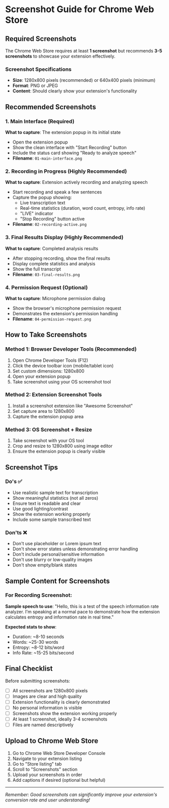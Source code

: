 # Screenshot Guide for Chrome Web Store

## Required Screenshots

The Chrome Web Store requires at least **1 screenshot** but recommends **3-5 screenshots** to showcase your extension effectively.

### Screenshot Specifications
- **Size**: 1280x800 pixels (recommended) or 640x400 pixels (minimum)
- **Format**: PNG or JPEG
- **Content**: Should clearly show your extension's functionality

## Recommended Screenshots

### 1. Main Interface (Required)
**What to capture**: The extension popup in its initial state
- Open the extension popup
- Show the clean interface with "Start Recording" button
- Include the status card showing "Ready to analyze speech"
- **Filename**: `01-main-interface.png`

### 2. Recording in Progress (Highly Recommended)
**What to capture**: Extension actively recording and analyzing speech
- Start recording and speak a few sentences
- Capture the popup showing:
  - Live transcription text
  - Real-time statistics (duration, word count, entropy, info rate)
  - "LIVE" indicator
  - "Stop Recording" button active
- **Filename**: `02-recording-active.png`

### 3. Final Results Display (Highly Recommended)
**What to capture**: Completed analysis results
- After stopping recording, show the final results
- Display complete statistics and analysis
- Show the full transcript
- **Filename**: `03-final-results.png`

### 4. Permission Request (Optional)
**What to capture**: Microphone permission dialog
- Show the browser's microphone permission request
- Demonstrates the extension's permission handling
- **Filename**: `04-permission-request.png`

## How to Take Screenshots

### Method 1: Browser Developer Tools (Recommended)
1. Open Chrome Developer Tools (F12)
2. Click the device toolbar icon (mobile/tablet icon)
3. Set custom dimensions: 1280x800
4. Open your extension popup
5. Take screenshot using your OS screenshot tool

### Method 2: Extension Screenshot Tools
1. Install a screenshot extension like "Awesome Screenshot"
2. Set capture area to 1280x800
3. Capture the extension popup area

### Method 3: OS Screenshot + Resize
1. Take screenshot with your OS tool
2. Crop and resize to 1280x800 using image editor
3. Ensure the extension popup is clearly visible

## Screenshot Tips

### Do's ✅
- Use realistic sample text for transcription
- Show meaningful statistics (not all zeros)
- Ensure text is readable and clear
- Use good lighting/contrast
- Show the extension working properly
- Include some sample transcribed text

### Don'ts ❌
- Don't use placeholder or Lorem ipsum text
- Don't show error states unless demonstrating error handling
- Don't include personal/sensitive information
- Don't use blurry or low-quality images
- Don't show empty/blank states

## Sample Content for Screenshots

### For Recording Screenshot:
**Sample speech to use**: 
"Hello, this is a test of the speech information rate analyzer. I'm speaking at a normal pace to demonstrate how the extension calculates entropy and information rate in real time."

**Expected stats to show**:
- Duration: ~8-10 seconds
- Words: ~25-30 words
- Entropy: ~8-12 bits/word
- Info Rate: ~15-25 bits/second

## Final Checklist

Before submitting screenshots:
- [ ] All screenshots are 1280x800 pixels
- [ ] Images are clear and high quality
- [ ] Extension functionality is clearly demonstrated
- [ ] No personal information is visible
- [ ] Screenshots show the extension working properly
- [ ] At least 1 screenshot, ideally 3-4 screenshots
- [ ] Files are named descriptively

## Upload to Chrome Web Store

1. Go to Chrome Web Store Developer Console
2. Navigate to your extension listing
3. Go to "Store listing" tab
4. Scroll to "Screenshots" section
5. Upload your screenshots in order
6. Add captions if desired (optional but helpful)

---

*Remember: Good screenshots can significantly improve your extension's conversion rate and user understanding!* 